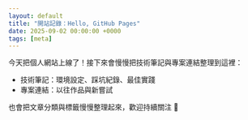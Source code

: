 ```yaml
---
layout: default
title: "開站記錄：Hello, GitHub Pages"
date: 2025-09-02 00:00:00 +0000
tags: [meta]
---
```


今天把個人網站上線了！接下來會慢慢把技術筆記與專案連結整理到這裡：

- 技術筆記：環境設定、踩坑紀錄、最佳實踐
- 專案連結：以往作品與新嘗試

也會把文章分類與標籤慢慢整理起來，歡迎持續關注 🙌